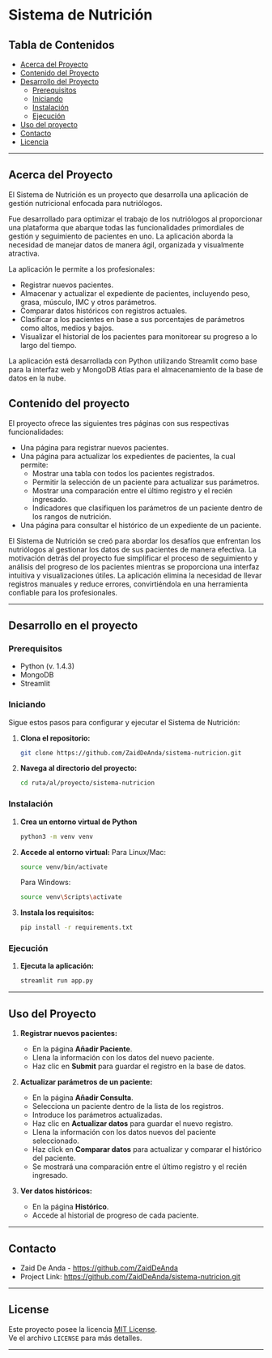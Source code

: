 # Sistema de Nutrición

## Tabla de Contenidos

- [Acerca del Proyecto](#acerca-del-proyecto)
- [Contenido del Proyecto](#contenido-del-proyecto)
- [Desarrollo del Proyecto](#desarrollo-del-proyecto)
  - [Prerequisitos](#prerequisitos)
  - [Iniciando](#iniciando) 
  - [Instalación](#instalación)   
  - [Ejecución](#ejecución)  
- [Uso del proyecto](#uso-del-proyecto)
- [Contacto](#contacto)
- [Licencia](#licencia)

---

## Acerca del Proyecto

El Sistema de Nutrición es un proyecto que desarrolla una aplicación de gestión nutricional enfocada para nutriólogos. 

Fue desarrollado para optimizar el trabajo de los nutriólogos al proporcionar una plataforma que abarque todas las funcionalidades primordiales de gestión y seguimiento de pacientes en uno. La aplicación aborda la necesidad de manejar datos de manera ágil, organizada y visualmente atractiva.

La aplicación le permite a los profesionales:

- Registrar nuevos pacientes.
- Almacenar y actualizar el expediente de pacientes, incluyendo peso, grasa, músculo, IMC y otros parámetros.
- Comparar datos históricos con registros actuales.
- Clasificar a los pacientes en base a sus porcentajes de parámetros como altos, medios y bajos.
- Visualizar el historial de los pacientes para monitorear su progreso a lo largo del tiempo.

La aplicación está desarrollada con Python utilizando Streamlit como base para la interfaz web y MongoDB Atlas para el almacenamiento de la base de datos en la nube.

## Contenido del proyecto

El proyecto ofrece las siguientes tres páginas con sus respectivas funcionalidades:
- Una página para registrar nuevos pacientes.
- Una página para actualizar los expedientes de pacientes, la cual permite:
  - Mostrar una tabla con todos los pacientes registrados.
  - Permitir la selección de un paciente para actualizar sus parámetros.
  - Mostrar una comparación entre el último registro y el recién ingresado.
  - Indicadores que clasifiquen los parámetros de un paciente dentro de los rangos de nutrición.
- Una página para consultar el histórico de un expediente de un paciente.

El Sistema de Nutrición se creó para abordar los desafíos que enfrentan los nutriólogos al gestionar los datos de sus pacientes de manera efectiva. La motivación detrás del proyecto fue simplificar el proceso de seguimiento y análisis del progreso de los pacientes mientras se proporciona una interfaz intuitiva y visualizaciones útiles. La aplicación elimina la necesidad de llevar registros manuales y reduce errores, convirtiéndola en una herramienta confiable para los profesionales.

---

## Desarrollo en el proyecto

### Prerequisitos

 - Python (v. 1.4.3)
 - MongoDB
 - Streamlit

### Iniciando

Sigue estos pasos para configurar y ejecutar el Sistema de Nutrición:

1. **Clona el repositorio:**
   ```bash
   git clone https://github.com/ZaidDeAnda/sistema-nutricion.git
   ```

2. **Navega al directorio del proyecto:**
   ```bash
   cd ruta/al/proyecto/sistema-nutricion
   ```

### Instalación

1. **Crea un entorno virtual de Python**
   ```bash
   python3 -m venv venv
   ```

2. **Accede al entorno virtual:**
   Para Linux/Mac:
   ```bash
   source venv/bin/activate
   ```
   Para Windows:
   ```bash
   source venv\Scripts\activate
   ```

3. **Instala los requisitos:**
     ```bash
   pip install -r requirements.txt
   ```

### Ejecución

1. **Ejecuta la aplicación:**
   ```bash
   streamlit run app.py
   ```

---

## Uso del Proyecto

1. **Registrar nuevos pacientes:**
   - En la página **Añadir Paciente**.
   - Llena la información con los datos del nuevo paciente.
   - Haz clic en **Submit** para guardar el registro en la base de datos.

2. **Actualizar parámetros de un paciente:**
   - En la página **Añadir Consulta**.
   - Selecciona un paciente dentro de la lista de los registros.
   - Introduce los parámetros actualizadas.
   - Haz clic en **Actualizar datos** para guardar el nuevo registro.
   - Llena la información con los datos nuevos del paciente seleccionado.
   - Haz click en  **Comparar datos** para actualizar y comparar el histórico del paciente.
   - Se mostrará una comparación entre el último registro y el recién ingresado.

3. **Ver datos históricos:**
   - En la página **Histórico**.
   - Accede al historial de progreso de cada paciente.

---

## Contacto

- Zaid De Anda - https://github.com/ZaidDeAnda
- Project Link: https://github.com/ZaidDeAnda/sistema-nutricion.git

---

## License

Este proyecto posee la licencia [MIT License](LICENSE).  
Ve el archivo `LICENSE` para más detalles.

---